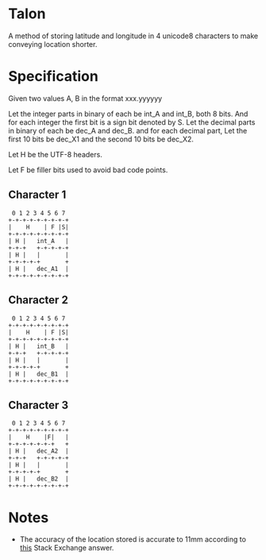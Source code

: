 # Talon
A method of storing latitude and longitude in 4 unicode8 characters to make
conveying location shorter.

# Specification
Given two values A, B in the format xxx.yyyyyy

Let the integer parts in binary of each be int_A and int_B, both 8 bits.
And for each integer the first bit is a sign bit denoted by S.
Let the decimal parts in binary of each be dec_A and dec_B.
and for each decimal part,
Let the first 10 bits be dec_X1 and the second 10 bits be dec_X2.

Let H be the UTF-8 headers.

Let F be filler bits used to avoid bad code points.
## Character 1
````
 0 1 2 3 4 5 6 7
+-+-+-+-+-+-+-+-+
|    H    | F |S|
+-+-+-+-+-+-+-+-+
| H |   int_A   |
+-+-+   +-+-+-+-+
| H |   |       |
+-+-+-+-+       +
| H |   dec_A1  |
+-+-+-+-+-+-+-+-+
````
## Character 2
````
 0 1 2 3 4 5 6 7
+-+-+-+-+-+-+-+-+
|    H    | F |S|
+-+-+-+-+-+-+-+-+
| H |   int_B   |
+-+-+   +-+-+-+-+
| H |   |       |
+-+-+-+-+       +
| H |   dec_B1  |
+-+-+-+-+-+-+-+-+
````
## Character 3
````
 0 1 2 3 4 5 6 7
+-+-+-+-+-+-+-+-+
|    H    |F|   |
+-+-+-+-+-+-+   +
| H |   dec_A2  |
+-+-+   +-+-+-+-+
| H |   |       |
+-+-+-+-+       +
| H |   dec_B2  |
+-+-+-+-+-+-+-+-+
````
# Notes
* The accuracy of the location stored is accurate to 11mm according to
  [this](http://gis.stackexchange.com/questions/8650/how-to-measure-the-accuracy-of-latitude-and-longitude)
  Stack Exchange answer.
